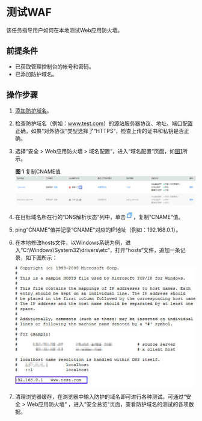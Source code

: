 # 测试WAF<a name="waf_01_0073"></a>

该任务指导用户如何在本地测试Web应用防火墙。

## 前提条件<a name="section990420459317"></a>

-   已获取管理控制台的帐号和密码。
-   已添加防护域名。

## 操作步骤<a name="section177188488332"></a>

1.  [添加防护域名](添加防护域名.md)。
2.  检查防护域名（例如：www.test.com<span></span>）的源站服务器协议、地址、端口配置正确，如果“对外协议“类型选择了“HTTPS“，检查上传的证书和私钥是否正确。
3.  选择“安全  \>  Web应用防火墙  \>  域名配置“，进入“域名配置“页面，如[图1](#zh-cn_topic_0110861350_fig6137154116346)所示。

    **图 1**  复制CNAME值<a name="zh-cn_topic_0110861350_fig6137154116346"></a>  
    ![](figures/复制CNAME值.jpg "复制CNAME值")

4.  在目标域名所在行的“DNS解析状态“列中，单击![](figures/复制图标.jpg)，复制“CNAME“值。

1.  ping“CNAME“值并记录“CNAME“对应的IP地址（例如：192.168.0.1）。
2.  在本地修改hosts文件，以Windows系统为例，进入“C:\\Windows\\System32\\drivers\\etc“，打开“hosts“文件，追加一条记录，如下图所示：

    ![](figures/测试WAF.jpg)


1.  清理浏览器缓存，在浏览器中输入防护的域名即可进行各种测试。可通过“安全  \>  Web应用防火墙“ ，进入“安全总览“页面，查看防护域名的测试的各项数据。

